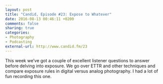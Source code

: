 ```yaml
---
layout: post
title: "Candid, Episode #23: Expose to Whatever"
date: 2016-08-13 00:46:11 +0200
comments: false
sharing: true
categories: 
- Photography
- Podcasting
external-url: http://www.candid.fm/23
---
```


This week we’ve got a couple of excellent listener questions to answer before delving into exposure. We go over ETTR and other techniques and compare exposure rules in digital versus analog photography. I had a lot of fun recording this one.